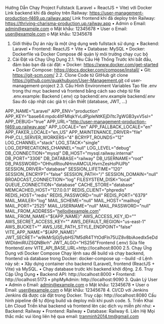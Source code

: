 Hướng Dẫn Chạy Project Fullstack (Laravel + ReactJS + Vite) với Docker
Link backend khi đã deploy trên Railway: https://user-management-production-f469.up.railway.app/
Link frontend khi đã deploy trên Railway: https://thriving-charisma-production.up.railway.app
•	Admin 
  o	Email: admin@example.com
  o	Mật khẩu: 12345678
•	User
  o	Email: user@example.com
  o	Mật khẩu: 12345678
1. Giới thiệu
Dự án này là một ứng dụng web fullstack sử dụng:
•	Backend: Laravel
•	Frontend: ReactJS + Vite
•	Database: MySQL
•	Docker: Dockerfile và Docker Compose để quản lý môi trường chạy cục bộ
2. Cài Đặt và Chạy Ứng Dụng
2.1. Yêu Cầu Hệ Thống
Trước khi bắt đầu, đảm bảo bạn đã cài đặt:
•	Docker: https://www.docker.com/get-started
•	Docker Compose: https://docs.docker.com/compose/install/
•	Git: https://git-scm.com/
2.2. Clone Code từ GitHub
 git clone https://github.com/quakhubuon/User-Management.git
 cd user-management-project
2.3. Cấu Hình Environment Variables
Tạo file .env trong thư mục backend và frontend bằng cách sao chép từ file .env.example:
Backend (.env)
cp backend/.env.example backend/.env
Sau đó cập nhật các giá trị cần thiết (database, JWT, ...)
  
  APP_NAME="Laravel"
  APP_ENV="production"
  APP_KEY="base64:mpdc4ltFMlqkYvLdPjpIeNtKEjDi1tc7gWGB3yxV5sI="
  APP_DEBUG="true"
  APP_URL="http://user-management-production-f469.up.railway.app"
  APP_LOCALE="en"
  APP_FALLBACK_LOCALE="en"
  APP_FAKER_LOCALE="en_US"
  APP_MAINTENANCE_DRIVER="file"
  PHP_CLI_SERVER_WORKERS="4"
  BCRYPT_ROUNDS="12"
  LOG_CHANNEL="stack"
  LOG_STACK="single"
  LOG_DEPRECATIONS_CHANNEL="null"
  LOG_LEVEL="debug"
  DB_CONNECTION="mysql"
  DB_HOST="mysql.railway.internal"
  DB_PORT="3306"
  DB_DATABASE="railway"
  DB_USERNAME="root"
  DB_PASSWORD="OHhutRtouNHnnAMCULHvrnZesHoPiUPb"
  SESSION_DRIVER="database"
  SESSION_LIFETIME="120"
  SESSION_ENCRYPT="false"
  SESSION_PATH="/"
  SESSION_DOMAIN="null"
  BROADCAST_CONNECTION="log"
  FILESYSTEM_DISK="local"
  QUEUE_CONNECTION="database"
  CACHE_STORE="database"
  MEMCACHED_HOST="127.0.0.1"
  REDIS_CLIENT="phpredis"
  REDIS_HOST="redis"
  REDIS_PASSWORD="null"
  REDIS_PORT="6379"
  MAIL_MAILER="log"
  MAIL_SCHEME="null"
  MAIL_HOST="mailhog"
  MAIL_PORT="2525"
  MAIL_USERNAME="null"
  MAIL_PASSWORD="null"
  MAIL_FROM_ADDRESS="hello@example.com"
  MAIL_FROM_NAME="${APP_NAME}"
  AWS_ACCESS_KEY_ID=""
  AWS_SECRET_ACCESS_KEY=""
  AWS_DEFAULT_REGION="us-east-1"
  AWS_BUCKET=""
  AWS_USE_PATH_STYLE_ENDPOINT="false"
  VITE_APP_NAME="${APP_NAME}"
  JWT_SECRET="w9kMrSjGj5ybHS7M5dR4TYtOdFln75UZ8v8biAoedlx5eDdWlDIdmiRUZSQNBkrh"
  JWT_ALGO="HS256"Frontend (.env)
Sửa file frontend/.env
VITE_API_BASE_URL=http://localhost:8000
2.5. Chạy Ứng Dụng với Docker Compose
Chạy lệnh sau để build và chạy backend, frontend và database trong Docker:
docker-compose up --build -d
Lệnh này sẽ:
•	Xây dựng container cho backend (Laravel), frontend (ReactJS + Vite) và MySQL.
•	Chạy database trước khi backend khởi động.
2.6. Truy Cập Ứng Dụng
•	Backend API: http://localhost:8000
•	Frontend: http://localhost:5173
•	phpMyAdmin: http://localhost:9090
3. Quản Lý User
•	Admin 
o	Email: admin@example.com
o	Mật khẩu: 12345678
•	User
o	Email: user@example.com
o	Mật khẩu: 12345678
4. CI/CD với Jenkins
Jenkins đã được cài đặt trong Docker. Truy cập:
http://localhost:8080
Cấu hình pipeline để tự động build và deploy mỗi khi push code.
5. Triển Khai Lên Cloud
Triển khai backend và frontend lên các dịch vụ miễn phí như:
•	Backend: Railway
•	Frontend: Railway
•	Database: Railway
6. Liên Hệ
Mọi thắc mắc vui lòng liên hệ qua email: tranminh2014.tm@gmail.com

